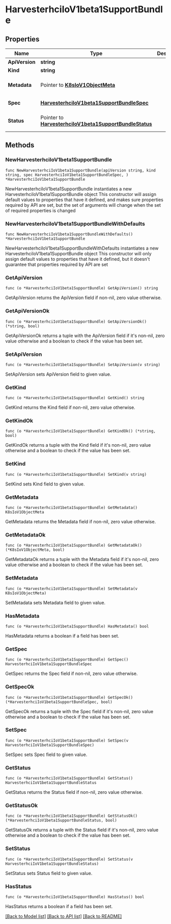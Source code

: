 # HarvesterhciIoV1beta1SupportBundle

## Properties

Name | Type | Description | Notes
------------ | ------------- | ------------- | -------------
**ApiVersion** | **string** |  | 
**Kind** | **string** |  | 
**Metadata** | Pointer to [**K8sIoV1ObjectMeta**](K8sIoV1ObjectMeta.md) |  | [optional] [default to {}]
**Spec** | [**HarvesterhciIoV1beta1SupportBundleSpec**](HarvesterhciIoV1beta1SupportBundleSpec.md) |  | [default to {}]
**Status** | Pointer to [**HarvesterhciIoV1beta1SupportBundleStatus**](HarvesterhciIoV1beta1SupportBundleStatus.md) |  | [optional] [default to {}]

## Methods

### NewHarvesterhciIoV1beta1SupportBundle

`func NewHarvesterhciIoV1beta1SupportBundle(apiVersion string, kind string, spec HarvesterhciIoV1beta1SupportBundleSpec, ) *HarvesterhciIoV1beta1SupportBundle`

NewHarvesterhciIoV1beta1SupportBundle instantiates a new HarvesterhciIoV1beta1SupportBundle object
This constructor will assign default values to properties that have it defined,
and makes sure properties required by API are set, but the set of arguments
will change when the set of required properties is changed

### NewHarvesterhciIoV1beta1SupportBundleWithDefaults

`func NewHarvesterhciIoV1beta1SupportBundleWithDefaults() *HarvesterhciIoV1beta1SupportBundle`

NewHarvesterhciIoV1beta1SupportBundleWithDefaults instantiates a new HarvesterhciIoV1beta1SupportBundle object
This constructor will only assign default values to properties that have it defined,
but it doesn't guarantee that properties required by API are set

### GetApiVersion

`func (o *HarvesterhciIoV1beta1SupportBundle) GetApiVersion() string`

GetApiVersion returns the ApiVersion field if non-nil, zero value otherwise.

### GetApiVersionOk

`func (o *HarvesterhciIoV1beta1SupportBundle) GetApiVersionOk() (*string, bool)`

GetApiVersionOk returns a tuple with the ApiVersion field if it's non-nil, zero value otherwise
and a boolean to check if the value has been set.

### SetApiVersion

`func (o *HarvesterhciIoV1beta1SupportBundle) SetApiVersion(v string)`

SetApiVersion sets ApiVersion field to given value.


### GetKind

`func (o *HarvesterhciIoV1beta1SupportBundle) GetKind() string`

GetKind returns the Kind field if non-nil, zero value otherwise.

### GetKindOk

`func (o *HarvesterhciIoV1beta1SupportBundle) GetKindOk() (*string, bool)`

GetKindOk returns a tuple with the Kind field if it's non-nil, zero value otherwise
and a boolean to check if the value has been set.

### SetKind

`func (o *HarvesterhciIoV1beta1SupportBundle) SetKind(v string)`

SetKind sets Kind field to given value.


### GetMetadata

`func (o *HarvesterhciIoV1beta1SupportBundle) GetMetadata() K8sIoV1ObjectMeta`

GetMetadata returns the Metadata field if non-nil, zero value otherwise.

### GetMetadataOk

`func (o *HarvesterhciIoV1beta1SupportBundle) GetMetadataOk() (*K8sIoV1ObjectMeta, bool)`

GetMetadataOk returns a tuple with the Metadata field if it's non-nil, zero value otherwise
and a boolean to check if the value has been set.

### SetMetadata

`func (o *HarvesterhciIoV1beta1SupportBundle) SetMetadata(v K8sIoV1ObjectMeta)`

SetMetadata sets Metadata field to given value.

### HasMetadata

`func (o *HarvesterhciIoV1beta1SupportBundle) HasMetadata() bool`

HasMetadata returns a boolean if a field has been set.

### GetSpec

`func (o *HarvesterhciIoV1beta1SupportBundle) GetSpec() HarvesterhciIoV1beta1SupportBundleSpec`

GetSpec returns the Spec field if non-nil, zero value otherwise.

### GetSpecOk

`func (o *HarvesterhciIoV1beta1SupportBundle) GetSpecOk() (*HarvesterhciIoV1beta1SupportBundleSpec, bool)`

GetSpecOk returns a tuple with the Spec field if it's non-nil, zero value otherwise
and a boolean to check if the value has been set.

### SetSpec

`func (o *HarvesterhciIoV1beta1SupportBundle) SetSpec(v HarvesterhciIoV1beta1SupportBundleSpec)`

SetSpec sets Spec field to given value.


### GetStatus

`func (o *HarvesterhciIoV1beta1SupportBundle) GetStatus() HarvesterhciIoV1beta1SupportBundleStatus`

GetStatus returns the Status field if non-nil, zero value otherwise.

### GetStatusOk

`func (o *HarvesterhciIoV1beta1SupportBundle) GetStatusOk() (*HarvesterhciIoV1beta1SupportBundleStatus, bool)`

GetStatusOk returns a tuple with the Status field if it's non-nil, zero value otherwise
and a boolean to check if the value has been set.

### SetStatus

`func (o *HarvesterhciIoV1beta1SupportBundle) SetStatus(v HarvesterhciIoV1beta1SupportBundleStatus)`

SetStatus sets Status field to given value.

### HasStatus

`func (o *HarvesterhciIoV1beta1SupportBundle) HasStatus() bool`

HasStatus returns a boolean if a field has been set.


[[Back to Model list]](../README.md#documentation-for-models) [[Back to API list]](../README.md#documentation-for-api-endpoints) [[Back to README]](../README.md)


